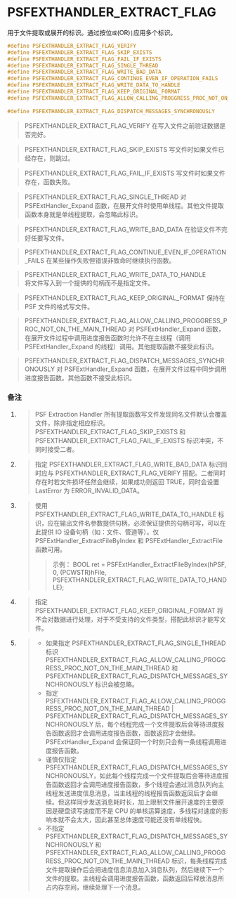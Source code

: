 # PSFEXTHANDLER_EXTRACT_FLAG
用于文件提取或展开的标识。通过按位`或`(OR)`|`应用多个标识。
````c
#define PSFEXTHANDLER_EXTRACT_FLAG_VERIFY								0x0001
#define PSFEXTHANDLER_EXTRACT_FLAG_SKIP_EXISTS							0x0002
#define PSFEXTHANDLER_EXTRACT_FLAG_FAIL_IF_EXISTS						0x0004
#define PSFEXTHANDLER_EXTRACT_FLAG_SINGLE_THREAD						0x0008
#define PSFEXTHANDLER_EXTRACT_FLAG_WRITE_BAD_DATA						0x0010
#define PSFEXTHANDLER_EXTRACT_FLAG_CONTINUE_EVEN_IF_OPERATION_FAILS		0x0020
#define PSFEXTHANDLER_EXTRACT_FLAG_WRITE_DATA_TO_HANDLE					0x0040
#define PSFEXTHANDLER_EXTRACT_FLAG_KEEP_ORIGINAL_FORMAT					0x0080
#define PSFEXTHANDLER_EXTRACT_FLAG_ALLOW_CALLING_PROGGRESS_PROC_NOT_ON_THE_MAIN_THREAD\
																		0x0100
#define PSFEXTHANDLER_EXTRACT_FLAG_DISPATCH_MESSAGES_SYNCHRONOUSLY		0x0200
````
>PSFEXTHANDLER_EXTRACT_FLAG_VERIFY
>在写入文件之前验证数据是否完好。

>PSFEXTHANDLER_EXTRACT_FLAG_SKIP_EXISTS
>写文件时如果文件已经存在，则跳过。

>PSFEXTHANDLER_EXTRACT_FLAG_FAIL_IF_EXISTS
>写文件时如果文件存在，函数失败。

>PSFEXTHANDLER_EXTRACT_FLAG_SINGLE_THREAD
>对 PSFExtHandler_Expand 函数，在展开文件时使用单线程。其他文件提取函数本身就是单线程提取，会忽略此标识。

>PSFEXTHANDLER_EXTRACT_FLAG_WRITE_BAD_DATA
>在验证文件不完好任要写文件。

>PSFEXTHANDLER_EXTRACT_FLAG_CONTINUE_EVEN_IF_OPERATION_FAILS
>在某些操作失败但错误非致命时继续执行函数。

>PSFEXTHANDLER_EXTRACT_FLAG_WRITE_DATA_TO_HANDLE	
>将文件写入到一个提供的句柄而不是指定文件。

>PSFEXTHANDLER_EXTRACT_FLAG_KEEP_ORIGINAL_FORMAT
>保持在 PSF 文件的格式写文件。

>PSFEXTHANDLER_EXTRACT_FLAG_ALLOW_CALLING_PROGGRESS_PROC_NOT_ON_THE_MAIN_THREAD
>对 PSFExtHandler_Expand 函数，在展开文件过程中调用进度报告函数时允许不在主线程（调用 PSFExtHandler_Expand 的线程）调用。其他提取函数不接受此标识。

>PSFEXTHANDLER_EXTRACT_FLAG_DISPATCH_MESSAGES_SYNCHRONOUSLY
>对 PSFExtHandler_Expand 函数，在展开文件过程中同步调用进度报告函数。其他函数不接受此标识。

### 备注
1. >PSF Extraction Handler 所有提取函数写文件发现同名文件默认会覆盖文件，除非指定相应标识。PSFEXTHANDLER_EXTRACT_FLAG_SKIP_EXISTS 和 PSFEXTHANDLER_EXTRACT_FLAG_FAIL_IF_EXISTS 标识冲突，不同时接受二者。

2. >指定 PSFEXTHANDLER_EXTRACT_FLAG_WRITE_BAD_DATA 标识同时应与 PSFEXTHANDLER_EXTRACT_FLAG_VERIFY 搭配。二者同时存在时若文件损坏任然会继续，如果成功则返回 TRUE，同时会设置 LastError 为 ERROR_INVALID_DATA。

3. >使用 PSFEXTHANDLER_EXTRACT_FLAG_WRITE_DATA_TO_HANDLE 标识，应在输出文件名参数提供句柄，必须保证提供的句柄可写，可以在此提供 IO 设备句柄（如：文件、管道等）。仅 PSFExtHandler_ExtractFileByIndex 和 PSFExtHandler_ExtractFile 函数可用。
   >>示例：
   >>BOOL ret = PSFExtHandler_ExtractFileByIndex(hPSF, 0, (PCWSTR)hFile, PSFEXTHANDLER_EXTRACT_FLAG_WRITE_DATA_TO_HANDLE);

4. >指定 PSFEXTHANDLER_EXTRACT_FLAG_KEEP_ORIGINAL_FORMAT 将不会对数据进行处理，对于不受支持的文件类型，搭配此标识才能写文件。

5. >- 如果指定 PSFEXTHANDLER_EXTRACT_FLAG_SINGLE_THREAD 标识 PSFEXTHANDLER_EXTRACT_FLAG_ALLOW_CALLING_PROGGRESS_PROC_NOT_ON_THE_MAIN_THREAD 和 PSFEXTHANDLER_EXTRACT_FLAG_DISPATCH_MESSAGES_SYNCHRONOUSLY 标识会被忽略。
   >- 指定 PSFEXTHANDLER_EXTRACT_FLAG_ALLOW_CALLING_PROGGRESS_PROC_NOT_ON_THE_MAIN_THREAD | PSFEXTHANDLER_EXTRACT_FLAG_DISPATCH_MESSAGES_SYNCHRONOUSLY 后，每个线程完成一个文件提取后会等待进度报告函数返回才会调用进度报告函数，函数返回才会继续。PSFExtHandler_Expand 会保证同一个时刻只会有一条线程调用进度报告函数。
   >- 谨慎仅指定 PSFEXTHANDLER_EXTRACT_FLAG_DISPATCH_MESSAGES_SYNCHRONOUSLY，如此每个线程完成一个文件提取后会等待进度报告函数返回才会调用进度报告函数，多个线程会通过消息队列向主线程发送进度信息消息，当主线程的线程报告函数返回后才会继续。但这样同步发送消息耗时长，加上限制文件展开速度的主要原因是硬盘读写速度而不是 CPU 的单核运算速度，多线程对速度的影响本就不会太大，因此甚至总体速度可能还没有单线程快。
   >- 不指定 PSFEXTHANDLER_EXTRACT_FLAG_DISPATCH_MESSAGES_SYNCHRONOUSLY 和 PSFEXTHANDLER_EXTRACT_FLAG_ALLOW_CALLING_PROGGRESS_PROC_NOT_ON_THE_MAIN_THREAD 标识，每条线程完成文件提取操作后会把进度信息消息加入消息队列，然后继续下一个文件的提取。主线程会调用进度报告函数，函数返回后释放消息所占内存空间，继续处理下一个消息。
